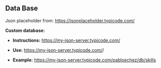 
Data Base
----------
Json placeholder from: https://jsonplaceholder.typicode.com/

**Custom database:**


* **Instructions:**
https://my-json-server.typicode.com/

* **Use:**
https://my-json-server.typicode.com/<your-username>/<your-repo>

* **Example:**
https://my-json-server.typicode.com/pabloechez/db/skills
